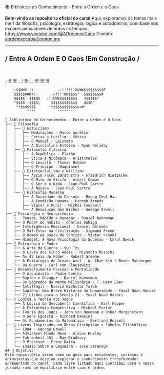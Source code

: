  📚 Biblioteca do Conhecimento - Entre a Orden e o Caos

**Bem-vindo ao repositório oficial do canal**
 Aqui, exploramos os temas mais me f da filosofia, psicologia, estratégia, lógica e autodomínio, com base nos maiores pensadores de todos os tempos.
 https://www.youtube.com/@AOrdemeoCaos
 Contato: aordemeocaos@proton.me
 ________________________________________
 / **Entre A Ordem E O Caos
  !Em Construção**         /
 -----------------------------------------
   \
     \
                                   .::!!!!!!!:.
  .!!!!!:.                        .:!!!!!!!!!!!!
  ~~~~!!!!!!.                 .:!!!!!!!!!UWWW$$$
      :$$NWX!!:           .:!!!!!!XUWW$$$$$$$$$P
      $$$$$##WX!:      .<!!!!UW$$$$"  $$$$$$$$#
      $$$$$  $$$UX   :!!UW$$$$$$$$$   4$$$$$*
      ^$$$B  $$$$\     $$$$$$$$$$$$   d$$R"
       "*$bd$$$$      '*$$$$$$$$$$$o+#"
            """"          """"""" 

📂 Biblioteca do Conhecimento - Entre a Orden e O Caos
├── 📁 Filosofia
│   ├── 📁 Estoicismo
│   │   ├── Meditações - Marco Aurélio
│   │   ├── Cartas a Lucílio - Sêneca
│   │   ├── O Manual - Epicteto
│   │   ├── A Disciplina Estoica - Ryan Holiday
│   ├── 📁 Filosofia Clássica
│   │   ├── A República - Platão
│   │   ├── Ética a Nicômaco - Aristóteles
│   │   ├── O Leviatã - Thomas Hobbes
│   │   ├── O Príncipe - Maquiavel
│   ├── 📁 Existencialismo e Niilismo
│   │   ├── Assim Falou Zaratustra - Friedrich Nietzsche
│   │   ├── O Mito de Sísifo - Albert Camus
│   │   ├── O Ser e o Nada - Jean-Paul Sartre
│   │   ├── A Náusea - Jean-Paul Sartre
│   └── 📁 Filosofia Moderna
│       ├── A Sociedade do Cansaço - Byung-Chul Han
│       ├── A Condição Humana - Hannah Arendt
│       ├── Vigiar e Punir - Michel Foucault
│       └── A Revolução dos Bichos - George Orwell
├── 📁 Psicologia e Neurociência
│   ├── Pensar, Rápido e Devagar - Daniel Kahneman
│   ├── O Poder do Hábito - Charles Duhigg
│   ├── Inteligência Emocional - Daniel Goleman
│   ├── O Mal-Estar na Civilização - Sigmund Freud
│   ├── O Homem em Busca de Sentido - Viktor Frankl
│   └── Mindset: A Nova Psicologia do Sucesso - Carol Dweck
├── 📁 Estratégia e Poder
│   ├── A Arte da Guerra - Sun Tzu
│   ├── O Livro dos Cinco Anéis - Miyamoto Musashi
│   ├── As 48 Leis do Poder - Robert Greene
│   ├── A Estratégia do Oceano Azul - W. Chan Kim e Renée Mauborgne
│   └── Da Guerra - Carl von Clausewitz
├── 📁 Desenvolvimento Pessoal e Mentalidade
│   ├── O Alquimista - Paulo Coelho
│   ├── Rápido e Devagar - Daniel Kahneman
│   ├── Os Segredos da Mente Milionária - T. Harv Eker
│   ├── Antifrágil - Nassim Nicholas Taleb
│   ├── Sapiens: Uma Breve História da Humanidade - Yuval Noah Harari
│   └── 21 Lições para o Século 21 - Yuval Noah Harari
├── 📁 Lógica e Teoria dos Jogos
│   ├── A Lógica da Descoberta Científica - Karl Popper
│   ├── A Estratégia Competitiva - Michael Porter
│   ├── Teoria dos Jogos - John von Neumann e Oskar Morgenstern
│   ├── O Gene Egoísta - Richard Dawkins
│   └── Os Fundamentos da Matemática - Bertrand Russell
├── 📁 Livros Inspirados em Obras Distópicas e Fábulas Filosóficas
│   ├── 1984 - George Orwell
│   ├── Admirável Mundo Novo - Aldous Huxley
│   ├── Fahrenheit 451 - Ray Bradbury
│   ├── O Processo - Franz Kafka
│   └── Ensaio Sobre a Cegueira - José Saramago
## 🎯 Objetivo
Este repositório serve como um guia para estudantes, curiosos e entusiastas que desejam explorar o conhecimento transformador apresentado no canal. Cada livro listado aqui contribui para a nossa jornada rumo ao equilíbrio entre caos e ordem.
